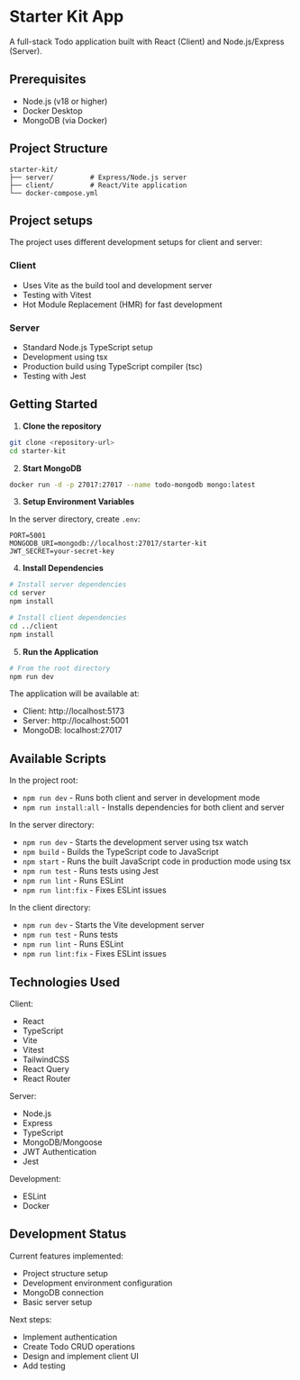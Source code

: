# Starter Kit App

A full-stack Todo application built with React (Client) and Node.js/Express (Server).

## Prerequisites

- Node.js (v18 or higher)
- Docker Desktop
- MongoDB (via Docker)

## Project Structure

```
starter-kit/
├── server/         # Express/Node.js server
├── client/         # React/Vite application
└── docker-compose.yml
```

## Project setups

The project uses different development setups for client and server:

### Client
- Uses Vite as the build tool and development server
- Testing with Vitest
- Hot Module Replacement (HMR) for fast development

### Server
- Standard Node.js TypeScript setup
- Development using tsx
- Production build using TypeScript compiler (tsc)
- Testing with Jest

## Getting Started

1. **Clone the repository**
```bash
git clone <repository-url>
cd starter-kit
```

2. **Start MongoDB**
```bash
docker run -d -p 27017:27017 --name todo-mongodb mongo:latest
```

3. **Setup Environment Variables**

In the server directory, create `.env`:
```
PORT=5001
MONGODB_URI=mongodb://localhost:27017/starter-kit
JWT_SECRET=your-secret-key
```

4. **Install Dependencies**
```bash
# Install server dependencies
cd server
npm install

# Install client dependencies
cd ../client
npm install
```

5. **Run the Application**
```bash
# From the root directory
npm run dev
```

The application will be available at:
- Client: http://localhost:5173
- Server: http://localhost:5001
- MongoDB: localhost:27017

## Available Scripts

In the project root:
- `npm run dev` - Runs both client and server in development mode
- `npm run install:all` - Installs dependencies for both client and server

In the server directory:
- `npm run dev` - Starts the development server using tsx watch
- `npm build` - Builds the TypeScript code to JavaScript
- `npm start` - Runs the built JavaScript code in production mode using tsx
- `npm run test` - Runs tests using Jest
- `npm run lint` - Runs ESLint
- `npm run lint:fix` - Fixes ESLint issues

In the client directory:
- `npm run dev` - Starts the Vite development server
- `npm run test` - Runs tests
- `npm run lint` - Runs ESLint
- `npm run lint:fix` - Fixes ESLint issues

## Technologies Used

Client:
- React
- TypeScript
- Vite
- Vitest
- TailwindCSS
- React Query
- React Router

Server:
- Node.js
- Express
- TypeScript
- MongoDB/Mongoose
- JWT Authentication
- Jest

Development:
- ESLint
- Docker

## Development Status

Current features implemented:
- Project structure setup
- Development environment configuration
- MongoDB connection
- Basic server setup

Next steps:
- Implement authentication
- Create Todo CRUD operations
- Design and implement client UI
- Add testing